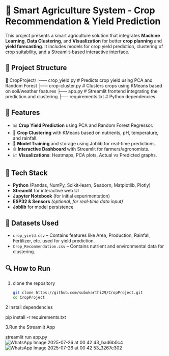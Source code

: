# 🌾 Smart Agriculture System - Crop Recommendation & Yield Prediction

This project presents a smart agriculture solution that integrates **Machine Learning**, **Data Clustering**, and **Visualization** for better **crop planning** and **yield forecasting**. It includes models for crop yield prediction, clustering of crop suitability, and a Streamlit-based interactive interface.

## 📂 Project Structure

📁 CropProject/
├── crop_yield.py # Predicts crop yield using PCA and Random Forest
├── crop-cluster.py # Clusters crops using KMeans based on soil/weather features
├── app.py # Streamlit frontend integrating the prediction and clustering
├── requirements.txt # Python dependencies


## 🚀 Features

- 📊 **Crop Yield Prediction** using PCA and Random Forest Regressor.
- 🌱 **Crop Clustering** with KMeans based on nutrients, pH, temperature, and rainfall.
- 🧠 **Model Training** and storage using Joblib for real-time predictions.
- 🌐 **Interactive Dashboard** with Streamlit for farmers/agronomists.
- 📈 **Visualizations**: Heatmaps, PCA plots, Actual vs Predicted graphs.

## 📌 Tech Stack

- **Python** (Pandas, NumPy, Scikit-learn, Seaborn, Matplotlib, Plotly)
- **Streamlit** for interactive web UI
- **Jupyter Notebook** (for initial experimentation)
- **ESP32 & Sensors** *(optional, for real-time data input)*
- **Joblib** for model persistence

## 📁 Datasets Used

- `crop_yield.csv` – Contains features like Area, Production, Rainfall, Fertilizer, etc. used for yield prediction.
- `Crop_Recommendation.csv` – Contains nutrient and environmental data for clustering.

## 🔍 How to Run

1. clone the repository 
   ```bash
   git clone https://github.com/subukarthi29/CropProject.git
   cd CropProject
2   Install dependencies

pip install -r requirements.txt

3.Run the Streamlit App

streamlit run app.py
![WhatsApp Image 2025-07-26 at 00 42 43_bad6b0c4](https://github.com/user-attachments/assets/6b367139-30b6-4288-85e1-ba5254ba2527)
![WhatsApp Image 2025-07-26 at 00 42 53_3267e302](https://github.com/user-attachments/assets/5962c61a-6cd8-4417-8ae5-7ae3fcf3b284)







